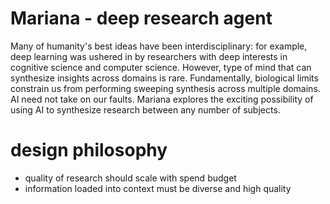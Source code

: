 # Mariana - deep research agent

Many of humanity's best ideas have been interdisciplinary: for example, deep learning was ushered in by researchers with deep interests in cognitive science and computer science. 
However, type of mind that can synthesize insights across domains is rare. 
Fundamentally, biological limits constrain us from performing sweeping synthesis across multiple domains. 
AI need not take on our faults. 
Mariana explores the exciting possibility of using AI to synthesize research between any number of subjects.

# design philosophy
- quality of research should scale with spend budget
- information loaded into context must be diverse and high quality 


